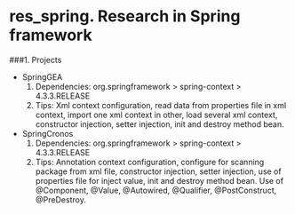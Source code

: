 # res_spring. Research in Spring framework

###1. Projects
 * SpringGEA
   1. Dependencies:
   org.springframework > spring-context > 4.3.3.RELEASE
   2. Tips:
   Xml context configuration, read data from properties file in xml context, import one xml context in other, load several xml context, constructor injection, setter injection, init and destroy method bean.
* SpringCronos
   1. Dependencies:
   org.springframework > spring-context > 4.3.3.RELEASE
   2. Tips:
   Annotation context configuration, configure for scanning package from xml file, constructor injection, setter injection, use of properties file for inject value, init and destroy method bean.
   Use of @Component, @Value, @Autowired, @Qualifier, @PostConstruct, @PreDestroy.